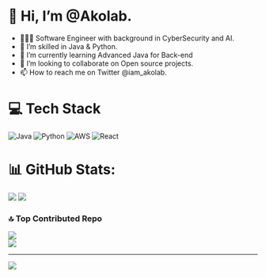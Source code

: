 # 👋 Hi, I’m @Akolab.
- 👩🏻‍💻 Software Engineer with background in CyberSecurity and AI.
- 👀 I’m skilled in Java & Python.
- 🌱 I’m currently learning Advanced Java for Back-end
- 💞️ I’m looking to collaborate on Open source projects.
- 📫 How to reach me on Twitter @iam_akolab.

# 💻 Tech Stack
![Java](https://img.shields.io/badge/java-%23ED8B00.svg?style=for-the-badge&logo=openjdk&logoColor=white)
![Python](https://img.shields.io/badge/python-3670A0?style=for-the-badge&logo=python&logoColor=ffdd54)
![AWS](https://img.shields.io/badge/AWS-%23FF9900.svg?style=for-the-badge&logo=amazon-aws&logoColor=white)
![React](https://img.shields.io/badge/react-%2320232a.svg?style=for-the-badge&logo=react&logoColor=%2361DAFB)

<!-- ![JavaScript](https://img.shields.io/badge/javascript-%23323330.svg?style=for-the-badge&logo=javascript&logoColor=%23F7DF1E) -->

<!-- GitHub stats from https://github.com/anuraghazra/github-readme-stats -->
# 📊 GitHub Stats:
![](https://github-readme-stats.vercel.app/api?username=iamAkolab&theme=github_dark&hide_border=false&include_all_commits=false&count_private=false)
![](https://nirzak-streak-stats.vercel.app/?user=iamAkolab&theme=github_dark&hide_border=false)<br/>


### 🔝 Top Contributed Repo
![](https://github-readme-stats.vercel.app/api/top-langs/?username=iamAkolab&theme=github_darkdark&hide_border=false&include_all_commits=false&count_private=false&layout=compact)<br/>
![](https://github-contributor-stats.vercel.app/api?username=iamAkolab&limit=5&theme=dark&combine_all_yearly_contributions=true)

---
[![](https://visitcount.itsvg.in/api?id=iamAkolab&icon=0&color=0)](https://visitcount.itsvg.in)



<!---
iamAkolab/iamAkolab is a ✨ special ✨ repository because its `README.md` (this file) appears on your GitHub profile.
You can click the Preview link to take a look at your changes.
--->
